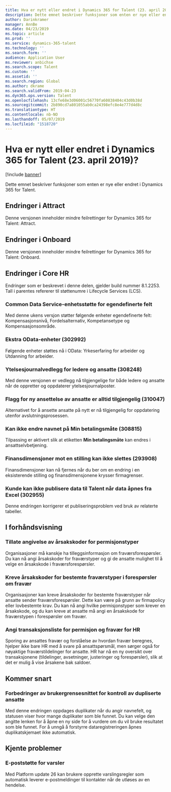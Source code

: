 ```yaml
---
title: Hva er nytt eller endret i Dynamics 365 for Talent (23. april 2019)?
description: Dette emnet beskriver funksjoner som enten er nye eller endret i Microsoft Dynamics 365 for Talent.
author: Darinkramer
manager: AnnBe
ms.date: 04/23/2019
ms.topic: article
ms.prod: ''
ms.service: dynamics-365-talent
ms.technology: ''
ms.search.form: ''
audience: Application User
ms.reviewer: anbichse
ms.search.scope: Talent
ms.custom: ''
ms.assetid: ''
ms.search.region: Global
ms.author: dkrame
ms.search.validFrom: 2019-04-23
ms.dyn365.ops.version: Talent
ms.openlocfilehash: 13cfe68e3d06001c56770fa60838404c43d0b38d
ms.sourcegitcommit: 2b890cd7a801055ab0ca24398efc8e4e777d4d8c
ms.translationtype: HT
ms.contentlocale: nb-NO
ms.lasthandoff: 05/07/2019
ms.locfileid: "1518720"
---
```

# <a name="whats-new-or-changed-in-dynamics-365-for-talent-april-23-2019"></a>Hva er nytt eller endret i Dynamics 365 for Talent (23. april 2019)?

[!include [banner](includes/banner.md)]

Dette emnet beskriver funksjoner som enten er nye eller endret i Dynamics 365 for Talent.

## <a name="changes-in-attract"></a>Endringer i Attract
Denne versjonen inneholder mindre feilrettinger for Dynamics 365 for Talent: Attract.

## <a name="changes-in-onboard"></a>Endringer i Onboard
Denne versjonen inneholder mindre feilrettinger for Dynamics 365 for Talent: Onboard.

## <a name="changes-in-core-hr"></a>Endringer i Core HR
Endringer som er beskrevet i denne delen, gjelder build nummer 8.1.2253. Tall i parentes refererer til støttenumre i Lifecycle Services (LCS).

### <a name="common-data-service-entity-support-for-custom-fields"></a>Common Data Service-enhetsstøtte for egendefinerte felt
Med denne ukens versjon støtter følgende enheter egendefinerte felt: Kompensasjonsnivå, Fordelsalternativ, Kompetansetype og Kompensasjonsområde.

### <a name="additional-odata-entities-302992"></a>Ekstra OData-enheter (302992)
Følgende enheter støttes nå i OData: Yrkeserfaring for arbeider og Utdanning for arbeider.
   
### <a name="performance-journal-attachments-for-nanagers-and-employees-308248"></a>Ytelsesjournalvedlegg for ledere og ansatte (308248)
Med denne versjonen er vedlegg nå tilgjengelige for både ledere og ansatte når de oppretter og oppdaterer ytelsesjournalposter.

### <a name="employee-rehire-flag-always-available-310047"></a>Flagg for ny ansettelse av ansatte er alltid tilgjengelig (310047)
Alternativet for å ansette ansatte på nytt er nå tilgjengelig for oppdatering utenfor avslutningsprosessen. 

### <a name="cannot-change-the-name-of-my-payment-method-308815"></a>Kan ikke endre navnet på **Min betalingsmåte** (308815)
Tilpassing er aktivert slik at etiketten **Min betalingsmåte** kan endres i ansattselvbetjening.

### <a name="financial-dimensions-against-a-position-cant-be-deleted-293908"></a>Finansdimensjoner mot en stilling kan ikke slettes (293908)
Finansdimensjoner kan nå fjernes når du ber om en endring i en eksisterende stilling og finansdimensjonene krysser firmagrenser. 

### <a name="customer-is-unable-to-publish-back-data-into-talent-when-opening-the-data-from-excel-302955"></a>Kunde kan ikke publisere data til Talent når data åpnes fra Excel (302955)
Denne endringen korrigerer et publiseringsproblem ved bruk av relaterte tabeller.

## <a name="in-preview"></a>I forhåndsvisning

### <a name="allow-reason-codes-to-be-specified-on-leave-types"></a>Tillate angivelse av årsakskoder for permisjonstyper
Organisasjoner må kanskje ha tilleggsinformasjon om fraværsforespørsler. Du kan nå angi årsakskoder for fraværstyper og gi de ansatte mulighet til å velge en årsakskode i fraværsforespørsler.

### <a name="require-reason-codes-for-certain-leave-types-on-time-off-requests"></a>Kreve årsakskoder for bestemte fraværstyper i forespørsler om fravær
Organisasjoner kan kreve årsakskoder for bestemte fraværstyper når ansatte sender fraværsforespørsler. Dette kan være på grunn av firmapolicy eller lovbestemte krav. Du kan nå angi hvilke permisjonstyper som krever en årsakskode, og du kan kreve at ansatte må angi en årsakskode for fraværstypen i forespørsler om fravær.

### <a name="provide-leave-and-absence-transaction-list-for-hr"></a>Angi transaksjonsliste for permisjon og fravær for HR
Sporing av ansattes fravær og forståelse av hvordan fravær beregnes, hjelper ikke bare HR med å svare på ansattspørsmål, men sørger også for nøyaktige fraværstildelinger for ansatte. HR har nå en ny oversikt over transaksjonene (tildelinger, avsetninger, justeringer og forespørsler), slik at det er mulig å vise årsakene bak saldoer.

## <a name="coming-soon"></a>Kommer snart

### <a name="improvements-to-the-user-interface-for-duplicate-employee-check"></a>Forbedringer av brukergrensesnittet for kontroll av dupliserte ansatte
Med denne endringen oppdages duplikater når du angir navnefelt, og statusen viser hvor mange duplikater som ble funnet. Du kan velge den angitte lenken for å åpne en ny side for å vurdere om du vil bruke resultatet som ble funnet. For å unngå å forstyrre dataregistreringen åpnes duplikatskjemaet ikke automatisk.
## <a name="known-issues"></a>Kjente problemer

### <a name="email-support-for-alerts"></a>E-poststøtte for varsler
Med Platform update 26 kan brukere opprette varslingsregler som automatisk leverer e-postmeldinger til kontakter når de utløses av en hendelse.
